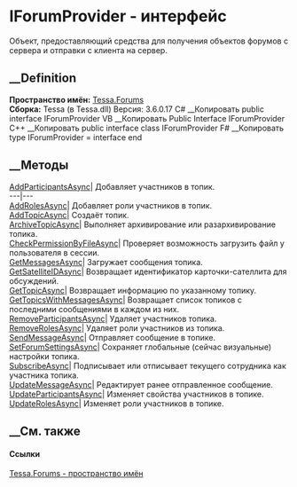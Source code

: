 # IForumProvider - интерфейс
Объект, предоставляющий средства для получения объектов форумов с сервера и
отправки с клиента на сервер.
## __Definition
 **Пространство имён:** [Tessa.Forums](N_Tessa_Forums.htm)  
 **Сборка:** Tessa (в Tessa.dll) Версия: 3.6.0.17
C# __Копировать
     public interface IForumProvider
VB __Копировать
     Public Interface IForumProvider
C++ __Копировать
     public interface class IForumProvider
F# __Копировать
     type IForumProvider = interface end
##  __Методы
[AddParticipantsAsync](M_Tessa_Forums_IForumProvider_AddParticipantsAsync.htm)|
Добавляет участников в топик.  
---|---  
[AddRolesAsync](M_Tessa_Forums_IForumProvider_AddRolesAsync.htm)|  Добавляет
роли участников в топик.  
[AddTopicAsync](M_Tessa_Forums_IForumProvider_AddTopicAsync.htm)|  Создаёт
топик.  
[ArchiveTopicAsync](M_Tessa_Forums_IForumProvider_ArchiveTopicAsync.htm)|
Выполняет архивирование или разархивирование топика.  
[CheckPermissionByFileAsync](M_Tessa_Forums_IForumProvider_CheckPermissionByFileAsync.htm)|
Проверяет возможность загрузить файл у пользователя в сессии.  
[GetMessagesAsync](M_Tessa_Forums_IForumProvider_GetMessagesAsync.htm)|
Загружает сообщения топика.  
[GetSatelliteIDAsync](M_Tessa_Forums_IForumProvider_GetSatelliteIDAsync.htm)|
Возвращает идентификатор карточки-сателлита для обсуждений.  
[GetTopicAsync](M_Tessa_Forums_IForumProvider_GetTopicAsync.htm)|  Возвращает
информацию по указанному топику.  
[GetTopicsWithMessagesAsync](M_Tessa_Forums_IForumProvider_GetTopicsWithMessagesAsync.htm)|
Возвращает список топиков с последними сообщениями в каждом из них.  
[RemoveParticipantsAsync](M_Tessa_Forums_IForumProvider_RemoveParticipantsAsync.htm)|
Удаляет участников топика.  
[RemoveRolesAsync](M_Tessa_Forums_IForumProvider_RemoveRolesAsync.htm)|
Удаляет роли участников из топика.  
[SendMessageAsync](M_Tessa_Forums_IForumProvider_SendMessageAsync.htm)|
Отправляет сообщение в топике.  
[SetForumSettingsAsync](M_Tessa_Forums_IForumProvider_SetForumSettingsAsync.htm)|
Сохраняет глобальные (сейчас визуальные) настройки топика.  
[SubscribeAsync](M_Tessa_Forums_IForumProvider_SubscribeAsync.htm)|
Подписывает или отписывает текущего сотрудника как участника топика.  
[UpdateMessageAsync](M_Tessa_Forums_IForumProvider_UpdateMessageAsync.htm)|
Редактирует ранее отправленное сообщение.  
[UpdateParticipantsAsync](M_Tessa_Forums_IForumProvider_UpdateParticipantsAsync.htm)|
Изменяет свойства участников в топике.  
[UpdateRolesAsync](M_Tessa_Forums_IForumProvider_UpdateRolesAsync.htm)|
Изменяет роли участников в топике.  
## __См. также
#### Ссылки
[Tessa.Forums - пространство имён](N_Tessa_Forums.htm)
